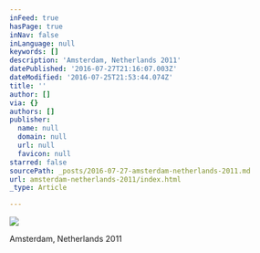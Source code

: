 ```yaml
---
inFeed: true
hasPage: true
inNav: false
inLanguage: null
keywords: []
description: 'Amsterdam, Netherlands 2011'
datePublished: '2016-07-27T21:16:07.003Z'
dateModified: '2016-07-25T21:53:44.074Z'
title: ''
author: []
via: {}
authors: []
publisher:
  name: null
  domain: null
  url: null
  favicon: null
starred: false
sourcePath: _posts/2016-07-27-amsterdam-netherlands-2011.md
url: amsterdam-netherlands-2011/index.html
_type: Article

---
```

![](https://the-grid-user-content.s3-us-west-2.amazonaws.com/bad51103-4718-4b67-8ba9-b7f3ed841809.jpg)

Amsterdam, Netherlands 2011